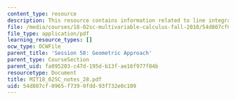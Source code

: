 ```yaml
---
content_type: resource
description: This resource contains information related to line integrals.
file: /media/courses/18-02sc-multivariable-calculus-fall-2010/54d807cf0965f7399fdd93f732e0c109_MIT18_02SC_notes_28.pdf
file_type: application/pdf
learning_resource_types: []
ocw_type: OCWFile
parent_title: 'Session 58: Geometric Approach'
parent_type: CourseSection
parent_uid: fa095203-c47d-195d-b13f-ae16f977f84b
resourcetype: Document
title: MIT18_02SC_notes_28.pdf
uid: 54d807cf-0965-f739-9fdd-93f732e0c109
---
```

